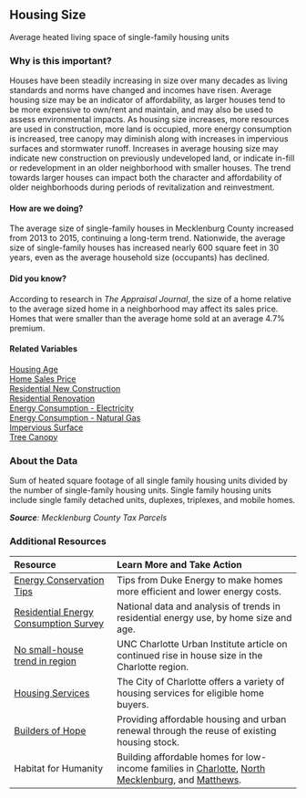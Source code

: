 ## Housing Size
Average heated living space of single-family housing units 

### Why is this important?
Houses have been steadily increasing in size over many decades as living standards and norms have changed and incomes have risen. Average housing size may be an indicator of affordability, as larger houses tend to be more expensive to own/rent and maintain, and may also be used to assess environmental impacts. As housing size increases, more resources are used in construction, more land is occupied, more energy consumption is increased, tree canopy may diminish along with increases in impervious surfaces and stormwater runoff. Increases in average housing size may indicate new construction on previously undeveloped land, or indicate in-fill or redevelopment in an older neighborhood with smaller houses. The trend towards larger houses can impact both the character and affordability of older neighborhoods during periods of revitalization and reinvestment.  

#### How are we doing?
The average size of single-family houses in Mecklenburg County increased from 2013 to 2015, continuing a long-term trend. Nationwide, the average size of single-family houses has increased nearly 600 square feet in 30 years, even as the average household size (occupants) has declined.

#### Did you know? 
According to research in *The Appraisal Journal*, the size of a home relative to the average sized home in a neighborhood may affect its sales price. Homes that were smaller than the average home sold at an average 4.7% premium.

#### Related Variables
<a href="javascript:void(0)" onclick="model.metricId = 'm7'">Housing Age</a>  
<a href="javascript:void(0)" onclick="model.metricId = 'm76'">Home Sales Price</a>  
<a href="javascript:void(0)" onclick="model.metricId = 'm8'">Residential New Construction</a>  
<a href="javascript:void(0)" onclick="model.metricId = 'm9'">Residential Renovation</a>  
<a href="javascript:void(0)" onclick="model.metricId = 'm26'">Energy Consumption - Electricity</a>  
<a href="javascript:void(0)" onclick="model.metricId = 'm77'">Energy Consumption - Natural Gas</a>  
<a href="javascript:void(0)" onclick="model.metricId = 'm4'">Impervious Surface</a>  
<a href="javascript:void(0)" onclick="model.metricId = 'm3'">Tree Canopy</a>  

### About the Data
Sum of heated square footage of all single family housing units divided by the number of single-family housing units. Single family housing units include single family detached units, duplexes, triplexes, and mobile homes. 

_**Source**: Mecklenburg County Tax Parcels_

### Additional Resources
| Resource | Learn More and Take Action | 
|:--- | :--- |
|[Energy Conservation Tips](http://www.duke-energy.com/north-carolina/savings/lower-your-bill.asp)|Tips from Duke Energy to make homes more efficient and lower energy costs.
|[Residential Energy Consumption Survey](http://www.eia.gov/consumption/residential/index.cfm)|National data and analysis of trends in residential energy use, by home size and age.
|[No small-house trend in region](http://ui.uncc.edu/story/are-big-houses-back-charlotte-region) |UNC Charlotte Urban Institute article on continued rise in house size in the Charlotte region.
|[Housing Services](http://charmeck.org/city/charlotte/nbs/housing/Pages/CityHousingPrograms.aspx)|The City of Charlotte offers a variety of housing services for eligible home buyers.
|[Builders of Hope](http://www.buildersofhope.org/) |Providing affordable housing and urban renewal through the reuse of existing housing stock.
|Habitat for Humanity|Building affordable homes for low-income families in [Charlotte](http://www.habitatcharlotte.org/), [North Mecklenburg](http://www.ourtownshabitat.org/), and [Matthews](http://www.habitatmatthews.org/).